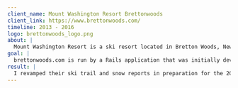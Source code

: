 ```yaml
---
client_name: Mount Washington Resort Brettonwoods
client_link: https://www.brettonwoods.com/
timeline: 2013 - 2016
logo: brettonwoods_logo.png
about: |
  Mount Washington Resort is a ski resort located in Bretton Woods, New Hampshire.
goal: |
  brettonwoods.com is run by a Rails application that was initially developed in 2009. After losing their primary maintainer, Mount Washington Resort brought us in to make some fixes and improvements to the site.
result: |
  I revamped their ski trail and snow reports in preparation for the 2013 ski season. I continued to support the site as maintainence was required after that.
---
```

